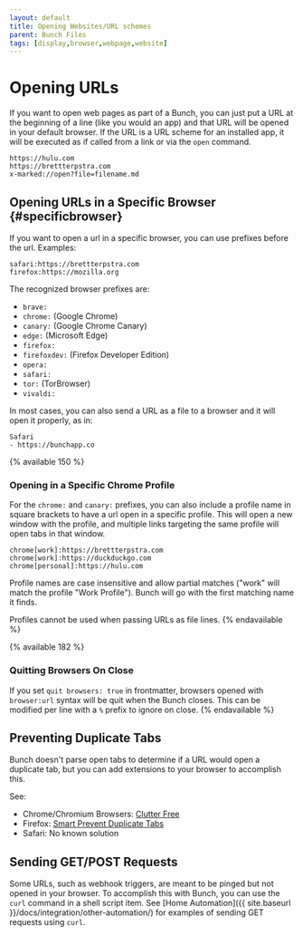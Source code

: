 ```yaml
---
layout: default
title: Opening Websites/URL schemes
parent: Bunch Files
tags: [display,browser,webpage,website]
---
```

# Opening URLs

If you want to open web pages as part of a Bunch, you can just put a URL at the beginning of a line (like you would an app) and that URL will be opened in your default browser. If the URL is a URL scheme for an installed app, it will be executed as if called from a link or via the `open` command.

    https://hulu.com
    https://brettterpstra.com
    x-marked://open?file=filename.md


## Opening URLs in a Specific Browser {#specificbrowser}

If you want to open a url in a specific browser, you can use prefixes before the url. Examples:

    safari:​https://brettterpstra.com
    firefox:​https://mozilla.org

The recognized browser prefixes are:

- `brave:`
- `chrome:` (Google Chrome)
- `canary:` (Google Chrome Canary)
- `edge:` (Microsoft Edge)
- `firefox:`
- `firefoxdev:` (Firefox Developer Edition)
- `opera:`
- `safari:`
- `tor:` (TorBrowser)
- `vivaldi:`

In most cases, you can also send a URL as a file to a browser and it will open it properly, as in:

```bunch
Safari
- https://bunchapp.co
```

{% available 150 %}
### Opening in a Specific Chrome Profile

For the `chrome:` and `canary:` prefixes, you can also include a profile name in square brackets to have a url open in a specific profile. This will open a new window with the profile, and multiple links targeting the same profile will open tabs in that window.

```bunch
chrome[work]:https://brettterpstra.com
chrome[work]:https://duckduckgo.com
chrome[personal]:https://hulu.com
```

Profile names are case insensitive and allow partial matches ("work" will match the profile "Work Profile"). Bunch will go with the first matching name it finds.

Profiles cannot be used when passing URLs as file lines.
{% endavailable %}

{% available 182 %}
### Quitting Browsers On Close

If you set `quit browsers: true` in frontmatter, browsers opened with `browser:url` syntax will be quit when the Bunch closes. This can be modified per line with a `%` prefix to ignore on close.
{% endavailable %}

## Preventing Duplicate Tabs

Bunch doesn't parse open tabs to determine if a URL would open a duplicate tab, but you can add extensions to your browser to accomplish this.

See:

- Chrome/Chromium Browsers: [Clutter Free](https://chromewebstore.google.com/detail/clutter-free-prevent-dupl/iipjdmnoigaobkamfhnojmglcdbnfaaf)
- Firefox: [Smart Prevent Duplicate Tabs](https://addons.mozilla.org/en-US/firefox/addon/smart-prevent-duplicate-tabs/)
- Safari: No known solution

## Sending GET/POST Requests

Some URLs, such as webhook triggers, are meant to be pinged but not opened in your browser. To accomplish this with Bunch, you can use the `curl` command in a shell script item. See [Home Automation]({{ site.baseurl }}/docs/integration/other-automation/) for examples of sending GET requests using `curl`.
